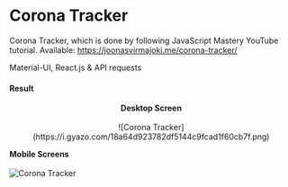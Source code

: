 # Corona Tracker
Corona Tracker, which is done by following JavaScript Mastery YouTube tutorial.
Available: https://joonasvirmajoki.me/corona-tracker/

Material-UI, React.js & API requests

#### Result
<p align="center">
<b>Desktop Screen</b><br><br>
![Corona Tracker](https://i.gyazo.com/18a64d923782df5144c9fcad1f60cb7f.png)

<b>Mobile Screens</b><br><br>
![Corona Tracker](https://i.gyazo.com/bbd640ddc24f268aae4f79450ed76bf6.png)

</p>

